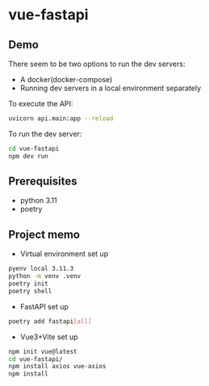 # vue-fastapi


## Demo

There seem to be two options to run the dev servers:
- A docker(docker-compose)
- Running dev servers in a local environment separately

To execute the API:
```bash
uvicorn api.main:app --reload
```

To run the dev server:
```bash
cd vue-fastapi
npm dev run
```


## Prerequisites
- python 3.11
- poetry

## Project memo

- Virtual environment set up
```bash
pyenv local 3.11.3
python -m venv .venv
poetry init
poetry shell
```

- FastAPI set up
```bash
poetry add fastapi[all]
```

- Vue3+Vite set up
```bash
npm init vue@latest
cd vue-fastapi/
npm install axios vue-axios
npm install
```
